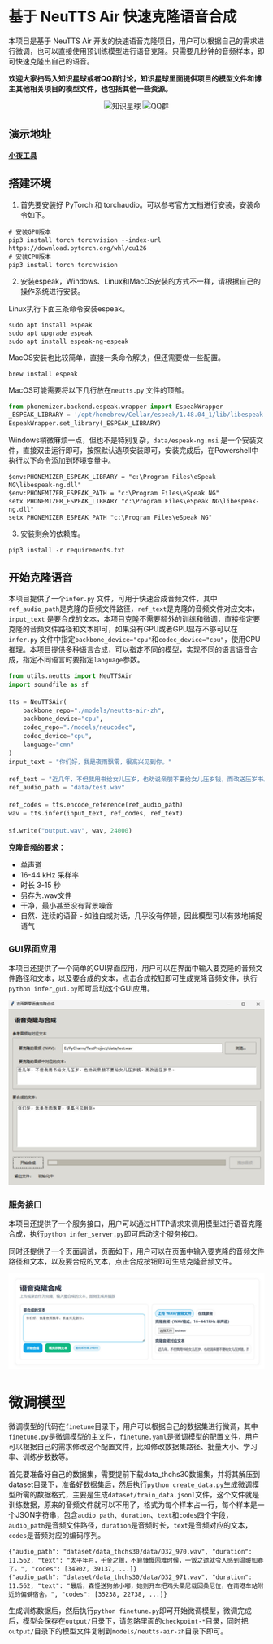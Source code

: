 # 基于 NeuTTS Air 快速克隆语音合成

本项目是基于 NeuTTS Air 开发的快速语音克隆项目，用户可以根据自己的需求进行微调，也可以直接使用预训练模型进行语音克隆。只需要几秒钟的音频样本，即可快速克隆出自己的语音。

**欢迎大家扫码入知识星球或者QQ群讨论，知识星球里面提供项目的模型文件和博主其他相关项目的模型文件，也包括其他一些资源。**

<div align="center">
  <img src="https://yeyupiaoling.cn/zsxq.png" alt="知识星球" width="400">
  <img src="https://yeyupiaoling.cn/qq.png" alt="QQ群" width="400">
</div>

## 演示地址

**[小夜工具](https://tools.yeyupiaoling.cn/speech/voice_clone)**

## 搭建环境

1. 首先要安装好 PyTorch 和 torchaudio。可以参考官方文档进行安装，安装命令如下。
```
# 安装GPU版本
pip3 install torch torchvision --index-url https://download.pytorch.org/whl/cu126
# 安装CPU版本
pip3 install torch torchvision
```

2. 安装espeak，Windows、Linux和MacOS安装的方式不一样，请根据自己的操作系统进行安装。

Linux执行下面三条命令安装espeak。
```
sudo apt install espeak
sudo apt upgrade espeak
sudo apt install espeak-ng-espeak
```

MacOS安装也比较简单，直接一条命令解决，但还需要做一些配置。
```
brew install espeak
```

MacOS可能需要将以下几行放在`neutts.py` 文件的顶部。
```python
from phonemizer.backend.espeak.wrapper import EspeakWrapper
_ESPEAK_LIBRARY = '/opt/homebrew/Cellar/espeak/1.48.04_1/lib/libespeak.1.1.48.dylib'
EspeakWrapper.set_library(_ESPEAK_LIBRARY)
```

Windows稍微麻烦一点，但也不是特别复杂，`data/espeak-ng.msi` 是一个安装文件，直接双击运行即可，按照默认选项安装即可，安装完成后，在Powershell中执行以下命令添加到环境变量中。
```
$env:PHONEMIZER_ESPEAK_LIBRARY = "c:\Program Files\eSpeak NG\libespeak-ng.dll"
$env:PHONEMIZER_ESPEAK_PATH = "c:\Program Files\eSpeak NG"
setx PHONEMIZER_ESPEAK_LIBRARY "c:\Program Files\eSpeak NG\libespeak-ng.dll"
setx PHONEMIZER_ESPEAK_PATH "c:\Program Files\eSpeak NG"
```

3. 安装剩余的依赖库。
```
pip3 install -r requirements.txt
```

## 开始克隆语音

本项目提供了一个`infer.py` 文件，可用于快速合成音频文件，其中`ref_audio_path`是克隆的音频文件路径，`ref_text`是克隆的音频文件对应文本，`input_text` 是要合成的文本，本项目克隆不需要额外的训练和微调，直接指定要克隆的音频文件路径和文本即可，如果没有GPU或者GPU显存不够可以在`infer.py` 文件中指定`backbone_device="cpu"`和`codec_device="cpu"`，使用CPU推理。本项目提供多种语言合成，可以指定不同的模型，实现不同的语言语音合成，指定不同语言时要指定`language`参数。
```python
from utils.neutts import NeuTTSAir
import soundfile as sf

tts = NeuTTSAir(
    backbone_repo="./models/neutts-air-zh",
    backbone_device="cpu",
    codec_repo="./models/neucodec",
    codec_device="cpu",
    language="cmn"
)
input_text = "你们好，我是夜雨飘零，很高兴见到你。"

ref_text = "近几年，不但我用书给女儿压岁，也劝说亲朋不要给女儿压岁钱，而改送压岁书。"
ref_audio_path = "data/test.wav"

ref_codes = tts.encode_reference(ref_audio_path)
wav = tts.infer(input_text, ref_codes, ref_text)

sf.write("output.wav", wav, 24000)

```

**克隆音频的要求：**

 - 单声道
 - 16-44 kHz 采样率
 - 时长 3-15 秒
 - 另存为.wav文件
 - 干净，最小甚至没有背景噪音
 - 自然、连续的语音 - 如独白或对话，几乎没有停顿，因此模型可以有效地捕捉语气


### GUI界面应用

本项目还提供了一个简单的GUI界面应用，用户可以在界面中输入要克隆的音频文件路径和文本，以及要合成的文本，点击合成按钮即可生成克隆音频文件，执行`python infer_gui.py`即可启动这个GUI应用。

![GUI界面应用](docs/gui.jpg)


### 服务接口

本项目还提供了一个服务接口，用户可以通过HTTP请求来调用模型进行语音克隆合成，执行`python infer_server.py`即可启动这个服务接口。

同时还提供了一个页面调试，页面如下，用户可以在页面中输入要克隆的音频文件路径和文本，以及要合成的文本，点击合成按钮即可生成克隆音频文件。

![服务接口](docs/server.jpg)


# 微调模型

微调模型的代码在`finetune`目录下，用户可以根据自己的数据集进行微调，其中`finetune.py`是微调模型的主文件，`finetune.yaml`是微调模型的配置文件，用户可以根据自己的需求修改这个配置文件，比如修改数据集路径、批量大小、学习率、训练步数数等。

首先要准备好自己的数据集，需要提前下载data_thchs30数据集，并将其解压到dataset目录下，准备好数据集后，然后执行`python create_data.py`生成微调模型所需的数据格式，主要是生成`dataset/train_data.jsonl`文件，这个文件就是训练数据，原来的音频文件就可以不用了，格式为每个样本占一行，每个样本是一个JSON字符串，包含`audio_path`、`duration`、`text`和`codes`四个字段，`audio_path`是音频文件路径，`duration`是音频时长，`text`是音频对应的文本，`codes`是音频对应的编码序列。

```
{"audio_path": "dataset/data_thchs30/data/D32_970.wav", "duration": 11.562, "text": "太平年月，千金之赠，不算慷慨困难时候，一饭之邀就令人感到温暖如春了。", "codes": [34902, 39137, ...]}
{"audio_path": "dataset/data_thchs30/data/D32_971.wav", "duration": 11.562, "text": "最后，森怪送狗弟小嘟，她则开车把鸡头桑尼载回桑尼位，在南港车站附近的偏僻宿舍。", "codes": [35238, 22738, ...]}
```

生成训练数据后，然后执行`python finetune.py`即可开始微调模型，微调完成后，模型会保存在`output/`目录下，请忽略里面的`checkpoint-*`目录，同时把`output/`目录下的模型文件复制到`models/neutts-air-zh`目录下即可。
